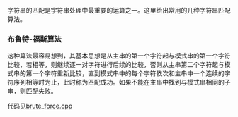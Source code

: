 字符串的匹配是字符串处理中最重要的运算之一。这里给出常用的几种字符串匹配算法。

### 布鲁特-福斯算法
这种算法最容易想到，其基本思想是从主串的第一个字符起与模式串的第一个字符比较，若相等，则继续逐一对字符进行后续的比较，否则从主串第二个字符起与模式串的第一个字符重新比较，直到模式串中的每个字符依次和主串中一个连续的字符序列相等时为止，此时称为匹配成功。如果不能在主串中找到与模式串相同的子串，则匹配失败。

代码见[brute_force.cpp](./brute_force.cpp)
